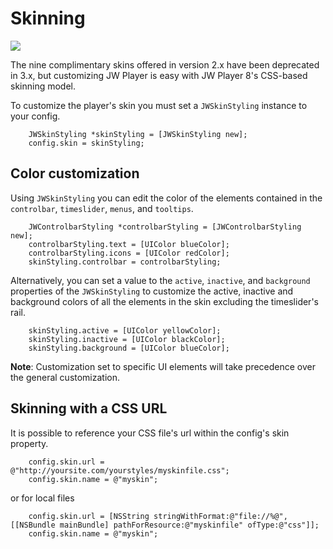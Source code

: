 # Skinning

<img src="https://img.shields.io/badge/SDK-iOS%20v3-0AAC29.svg?logo=apple">

The nine complimentary skins offered in version 2.x have been deprecated in 3.x, but customizing JW Player is easy with JW Player 8's CSS-based skinning model.

To customize the player's skin you must set a `JWSkinStyling` instance to your config.
```
    JWSkinStyling *skinStyling = [JWSkinStyling new];
    config.skin = skinStyling;
```

## Color customization
Using `JWSkinStyling` you can edit the color of the elements contained in the `controlbar`, `timeslider`, `menus`, and `tooltips`.
```
    JWControlbarStyling *controlbarStyling = [JWControlbarStyling new];
    controlbarStyling.text = [UIColor blueColor];
    controlbarStyling.icons = [UIColor redColor];
    skinStyling.controlbar = controlbarStyling;
```
Alternatively, you can set a value to the `active`, `inactive`, and `background` properties of the `JWSkinStyling` to customize the active, inactive and background colors of all the elements in the skin excluding the timeslider's rail. 

```
    skinStyling.active = [UIColor yellowColor];
    skinStyling.inactive = [UIColor blackColor];
    skinStyling.background = [UIColor blueColor];
```

**Note**: Customization set to specific UI elements will take precedence over the general customization.
## Skinning with a CSS URL

It is possible to reference your CSS file's url within the config's skin property.
```
    config.skin.url = @"http://yoursite.com/yourstyles/myskinfile.css";
    config.skin.name = @"myskin";
```
or for local files
```
    config.skin.url = [NSString stringWithFormat:@"file://%@", [[NSBundle mainBundle] pathForResource:@"myskinfile" ofType:@"css"]];
    config.skin.name = @"myskin";
```